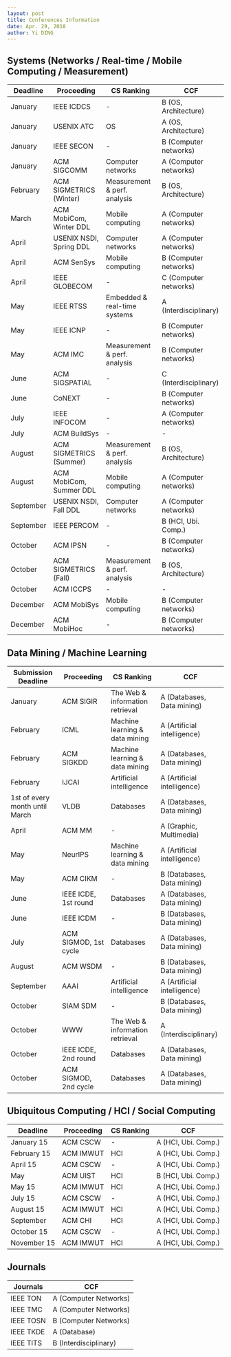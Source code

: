 ```yaml
---
layout: post
title: Conferences Information
date: Apr. 29, 2018
author: Yi DING
---
```




## Systems (Networks / Real-time / Mobile Computing / Measurement)

| Deadline  | Proceeding              | CS Ranking                   | CCF                   |
| --------- | ----------------------- | ---------------------------- | --------------------- |
| January   | IEEE ICDCS              | -                            | B (OS, Architecture)  |
| January   | USENIX ATC              | OS                           | A (OS, Architecture)  |
| January   | IEEE SECON              | -                            | B (Computer networks) |
| January   | ACM SIGCOMM             | Computer networks            | A (Computer networks) |
| February  | ACM SIGMETRICS (Winter) | Measurement & perf. analysis | B (OS, Architecture)  |
| March     | ACM MobiCom, Winter DDL | Mobile computing             | A (Computer networks) |
| April     | USENIX NSDI, Spring DDL | Computer networks            | A (Computer networks) |
| April     | ACM SenSys              | Mobile computing             | B (Computer networks) |
| April     | IEEE GLOBECOM           | -                            | C (Computer networks) |
| May       | IEEE RTSS               | Embedded & real-time systems | A (Interdisciplinary) |
| May       | IEEE ICNP               | -                            | B (Computer networks) |
| May       | ACM IMC                 | Measurement & perf. analysis | B (Computer networks) |
| June      | ACM SIGSPATIAL          | -                            | C (Interdisciplinary) |
| June      | CoNEXT                  | -                            | B (Computer networks) |
| July      | IEEE INFOCOM            | -                            | A (Computer networks) |
| July      | ACM BuildSys            | -                            | -                     |
| August    | ACM SIGMETRICS (Summer) | Measurement & perf. analysis | B (OS, Architecture)  |
| August    | ACM MobiCom, Summer DDL | Mobile computing             | A (Computer networks) |
| September | USENIX NSDI, Fall DDL   | Computer networks            | A (Computer networks) |
| September | IEEE PERCOM             | -                            | B (HCI, Ubi. Comp.)   |
| October   | ACM IPSN                | -                            | B (Computer networks) |
| October   | ACM SIGMETRICS (Fall)   | Measurement & perf. analysis | B (OS, Architecture)  |
| October   | ACM ICCPS               | -                            | -                     |
| December  | ACM MobiSys             | Mobile computing             | B (Computer networks) |
| December  | ACM MobiHoc             | -                            | B (Computer networks) |

## Data Mining / Machine Learning

| Submission Deadline            | Proceeding            | CS Ranking                      | CCF                         |
| ------------------------------ | --------------------- | ------------------------------- | --------------------------- |
| January                        | ACM SIGIR             | The Web & information retrieval | A (Databases, Data mining)  |
| February                       | ICML                  | Machine learning & data mining  | A (Artificial intelligence) |
| February                       | ACM SIGKDD            | Machine learning & data mining  | A (Databases, Data mining)  |
| February                       | IJCAI                 | Artificial intelligence         | A (Artificial intelligence) |
| 1st of every month until March | VLDB                  | Databases                       | A (Databases, Data mining)  |
| April                          | ACM MM                | -                               | A (Graphic, Multimedia)     |
| May                            | NeurIPS              | Machine learning & data mining | A (Artificial intelligence)  |
| May                            | ACM CIKM              | -                               | B (Databases, Data mining)  |
| June                           | IEEE ICDE, 1st round  | Databases                       | A (Databases, Data mining)  |
| June                           | IEEE ICDM             | -                               | B (Databases, Data mining)  |
| July                           | ACM SIGMOD, 1st cycle | Databases                       | A (Databases, Data mining)  |
| August                         | ACM WSDM              | -                               | B (Databases, Data mining)  |
| September                      | AAAI                  | Artificial intelligence         | A (Artificial intelligence) |
| October | SIAM SDM | - | B (Databases, Data mining) |
| October                        | WWW                   | The Web & information retrieval | A (Interdisciplinary)       |
| October                        | IEEE ICDE, 2nd round  | Databases                       | A (Databases, Data mining)  |
| October                        | ACM SIGMOD, 2nd cycle | Databases                       | A (Databases, Data mining)  |

## Ubiquitous Computing / HCI / Social Computing
| Deadline    | Proceeding | CS Ranking | CCF                 |
| ----------- | ---------- | ---------- | ------------------- |
| January 15  | ACM CSCW   | -          | A (HCI, Ubi. Comp.) |
| February 15 | ACM IMWUT  | HCI        | A (HCI, Ubi. Comp.) |
| April 15    | ACM CSCW   | -          | A (HCI, Ubi. Comp.) |
| May         | ACM UIST   | HCI        | B (HCI, Ubi. Comp.) |
| May 15      | ACM IMWUT  | HCI        | A (HCI, Ubi. Comp.) |
| July 15     | ACM CSCW   | -          | A (HCI, Ubi. Comp.) |
| August 15   | ACM IMWUT  | HCI        | A (HCI, Ubi. Comp.) |
| September   | ACM CHI    | HCI        | A (HCI, Ubi. Comp.) |
| October 15  | ACM CSCW   | -          | A (HCI, Ubi. Comp.) |
| November 15 | ACM IMWUT  | HCI        | A (HCI, Ubi. Comp.) |


## Journals
| Journals  | CCF                   |
| --------- | --------------------- |
| IEEE TON  | A (Computer Networks) |
| IEEE TMC  | A (Computer Networks) |
| IEEE TOSN | B (Computer Networks) |
| IEEE TKDE | A (Database)          |
| IEEE TITS | B (Interdisciplinary) |

